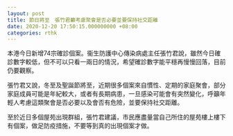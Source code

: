 ```yaml
---
layout: post
title: 節日將至　張竹君籲考慮聚會是否必要並要保持社交距離
date: 2020-12-20 17:50:15.000000000 +08:00
categories: rthk
---
```


本港今日新增74宗確診個案。衞生防護中心傳染病處主任張竹君說，雖然今日確診數字較低，但不可以只看一兩日的情況，希望確診數字能平穩再慢慢回落，目前仍要觀察。

張竹君又說，冬至及聖誕節將至，近期很多個案來自慣性、定期的家庭聚會，部分家庭成員可能是年紀較大，或者有長期病患，一旦感染可能會有突然變化，呼籲年輕人考慮這類聚會是否必要以及會否有危險，並要保持社交距離。

至於近日多個屋苑出現群組，張竹君建議，市民應盡量當自己所住的屋苑樓上樓下有個案，做足防疫措施，不要等到真的出現個案才做。
